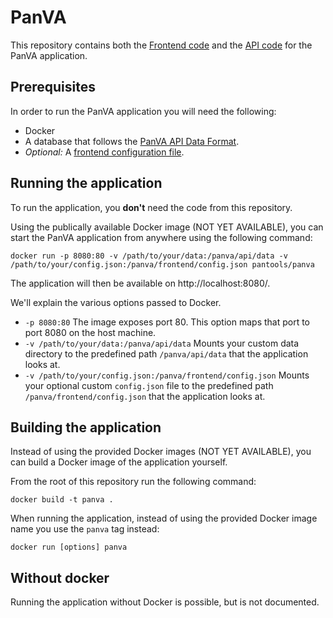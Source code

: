 # PanVA

This repository contains both the [Frontend code](frontend) and the [API code](api) for the PanVA application.


## Prerequisites

In order to run the PanVA application you will need the following:

- Docker
- A database that follows the [PanVA API Data Format](api/docs/data-format.md).
- _Optional:_ A [frontend configuration file](frontend/docs/config.md).


## Running the application

To run the application, you **don't** need the code from this repository.

Using the publically available Docker image (NOT YET AVAILABLE), you can start the PanVA application from anywhere using the following command:

```
docker run -p 8080:80 -v /path/to/your/data:/panva/api/data -v /path/to/your/config.json:/panva/frontend/config.json pantools/panva
```

The application will then be available on http://localhost:8080/.


We'll explain the various options passed to Docker.

- `-p 8080:80`
  The image exposes port 80. This option maps that port to port 8080 on the host machine.
- `-v /path/to/your/data:/panva/api/data`
  Mounts your custom data directory to the predefined path `/panva/api/data` that the application looks at.
- `-v /path/to/your/config.json:/panva/frontend/config.json`
  Mounts your optional custom `config.json` file to the predefined path `/panva/frontend/config.json` that the application looks at.


## Building the application

Instead of using the provided Docker images (NOT YET AVAILABLE), you can build a Docker image of the application yourself.

From the root of this repository run the following command:

```
docker build -t panva .
```

When running the application, instead of using the provided Docker image name you use the `panva` tag instead:

```
docker run [options] panva
```


## Without docker

Running the application without Docker is possible, but is not documented.
